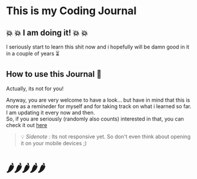 # **This is my Coding Journal**

## :boom: :boom: **I am doing it!** :boom: :boom:

I seriously start to learn this shit now and i hopefully will be damn good in it in a couple of years :hourglass_flowing_sand: 
 
## **How to** use this Journal :trumpet:

Actually, its not for you!   
 
Anyway, you are very welcome to have a look... but have in mind that this is more as a re*mine*der for myself and for taking track on what i learned so far. I am updating it every now and then.  
So, if you are seriously (randomly also counts) interested in that, you can check it out [here](https://loerk.github.io/coding-journey/index.html)  

> :bulb: *Sidenote* : Its not responsive yet. 
So don't even think about opening it on your mobile devices ;)

# :hot_pepper::hot_pepper::hot_pepper::hot_pepper::hot_pepper: